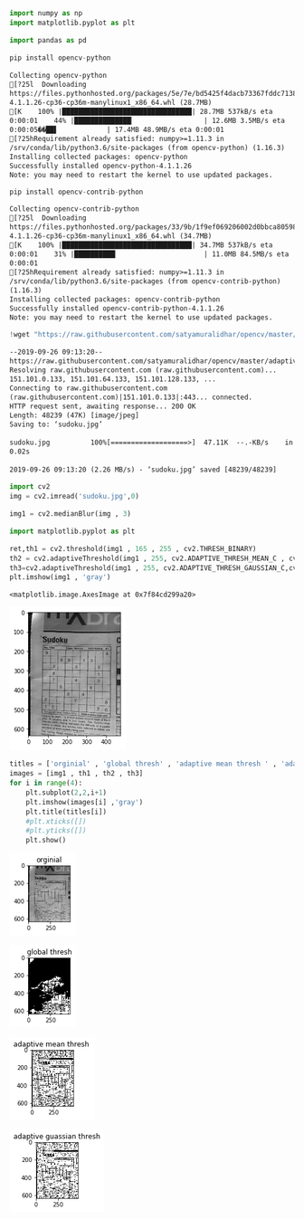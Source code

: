 

```python
import numpy as np
import matplotlib.pyplot as plt

```


```python
import pandas as pd

```


```python
pip install opencv-python
```

    Collecting opencv-python
    [?25l  Downloading https://files.pythonhosted.org/packages/5e/7e/bd5425f4dacb73367fddc71388a47c1ea570839197c2bcad86478e565186/opencv_python-4.1.1.26-cp36-cp36m-manylinux1_x86_64.whl (28.7MB)
    [K    100% |████████████████████████████████| 28.7MB 537kB/s eta 0:00:01    44% |██████████████▏                 | 12.6MB 3.5MB/s eta 0:00:05��██▌            | 17.4MB 48.9MB/s eta 0:00:01
    [?25hRequirement already satisfied: numpy>=1.11.3 in /srv/conda/lib/python3.6/site-packages (from opencv-python) (1.16.3)
    Installing collected packages: opencv-python
    Successfully installed opencv-python-4.1.1.26
    Note: you may need to restart the kernel to use updated packages.



```python
pip install opencv-contrib-python
```

    Collecting opencv-contrib-python
    [?25l  Downloading https://files.pythonhosted.org/packages/33/9b/1f9ef069206002d0bbca80598193904ce1ae2a990e7465bc351b1264c7d8/opencv_contrib_python-4.1.1.26-cp36-cp36m-manylinux1_x86_64.whl (34.7MB)
    [K    100% |████████████████████████████████| 34.7MB 537kB/s eta 0:00:01    31% |██████████▏                     | 11.0MB 84.5MB/s eta 0:00:01
    [?25hRequirement already satisfied: numpy>=1.11.3 in /srv/conda/lib/python3.6/site-packages (from opencv-contrib-python) (1.16.3)
    Installing collected packages: opencv-contrib-python
    Successfully installed opencv-contrib-python-4.1.1.26
    Note: you may need to restart the kernel to use updated packages.



```python
!wget "https://raw.githubusercontent.com/satyamuralidhar/opencv/master/adaptive%20tresh/sudoku.jpg"
```

    --2019-09-26 09:13:20--  https://raw.githubusercontent.com/satyamuralidhar/opencv/master/adaptive%20tresh/sudoku.jpg
    Resolving raw.githubusercontent.com (raw.githubusercontent.com)... 151.101.0.133, 151.101.64.133, 151.101.128.133, ...
    Connecting to raw.githubusercontent.com (raw.githubusercontent.com)|151.101.0.133|:443... connected.
    HTTP request sent, awaiting response... 200 OK
    Length: 48239 (47K) [image/jpeg]
    Saving to: ‘sudoku.jpg’
    
    sudoku.jpg          100%[===================>]  47.11K  --.-KB/s    in 0.02s   
    
    2019-09-26 09:13:20 (2.26 MB/s) - ‘sudoku.jpg’ saved [48239/48239]
    



```python
import cv2
img = cv2.imread('sudoku.jpg',0)
```


```python
img1 = cv2.medianBlur(img , 3)
```


```python
import matplotlib.pyplot as plt
```


```python
ret,th1 = cv2.threshold(img1 , 165 , 255 , cv2.THRESH_BINARY)
th2 = cv2.adaptiveThreshold(img1 , 255, cv2.ADAPTIVE_THRESH_MEAN_C , cv2.THRESH_BINARY,11,2)
th3=cv2.adaptiveThreshold(img1 , 255, cv2.ADAPTIVE_THRESH_GAUSSIAN_C,cv2.THRESH_BINARY,11,2)
plt.imshow(img1 , 'gray')
```




    <matplotlib.image.AxesImage at 0x7f84cd299a20>




![png](output_8_1.png)



```python
titles = ['orginial' , 'global thresh' , 'adaptive mean thresh ' , 'adaptive guassian thresh']
images = [img1 , th1 , th2 , th3]
for i in range(4):
    plt.subplot(2,2,i+1)
    plt.imshow(images[i] ,'gray')
    plt.title(titles[i])
    #plt.xticks([])
    #plt.yticks([])
    plt.show()
```


![png](output_9_0.png)



![png](output_9_1.png)



![png](output_9_2.png)



![png](output_9_3.png)



```python

```
